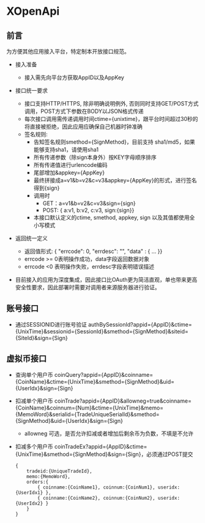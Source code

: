 # XOpenApi

## 前言

  为方便其他应用接入平台，特定制本开放接口规范。

  * 接入准备
    * 接入需先向平台方获取AppID以及AppKey
    
  * 接口统一要求
    * 接口支持HTTP/HTTPS, 除非明确说明例外, 否则同时支持GET/POST方式调用，POST方式下参数在BODY以JSON格式传递
    * 每次接口调用需传递调用时间ctime={unixtime}，跟平台时间超过30秒的将直接被拒绝，因此应用应确保自己机器时钟准确
    * 签名规则:
      * 告知签名规则smethod={SignMethod}，目前支持 sha1/md5，如果能够支持sha1，请使用sha1
      * 所有传递参数（除sign本身外）按KEY字母顺序排序
      * 所有传递值进行urlencode编码
      * 尾部增加&appkey={AppKey}
      * 最终拼接成a=v1&b=v2&c=v3&appkey={AppKey}的形式，进行签名得到{sign}
      * 调用时
        * GET：a=v1&b=v2&c=v3&sign={sign}
        * POST: { a:v1, b:v2, c:v3, sign:{sign}}
      * 本接口默认定义的ctime, smethod, appkey, sign 以及其值都使用全小写模式
      
  * 返回统一定义
    * 返回值形式: { "errcode": 0, "errdesc": "", "data" : { ... }}
    * errcode >= 0表明操作成功，data字段返回数据对象
    * errcode <0 表明操作失败，errdesc字段表明错误描述
      
  * 目前接入的应用为深度集成，因此接口比OAuth更为简洁直观，单也带来更高安全性要求，因此部署时需要对调用者来源服务器进行验证。
      
## 账号接口

  * 通过SESSIONID进行账号验证 authBySessionId?appid={AppID}&ctime={UnixTime}&sessionid={SessionId}&smethod={SignMethod}&siteid={SiteId}&sign={Sign}  
  
## 虚拟币接口

  * 查询单个用户币 coinQuery?appid={AppID}&coinname={CoinName}&ctime={UnixTime}&smethod={SignMethod}&uid={UserIdx}&sign={Sign}
  
  * 扣减单个用户币 coinTrade?appid={AppID}&allowneg=true&coinname={CoinName}&coinnum={Num}&ctime={UnixTime}&memo={MemoWord}&serialid={TradeUniqueSerialId}&smethod={SignMethod}&uid={UserIdx}&sign={Sign}
  
     * allowneg 可选，是否允许扣减或者增加后剩余币为负数，不填是不允许
  
  * 扣减多个用户币 coinTradeEx?appid={AppID}&ctime={UnixTime}&smethod={SignMethod}&sign={Sign}，必须通过POST提交
  
    ``` 
    {
    	tradeid:{UniqueTradeId}, 
    	memo:{MemoWord}, 
    	orders:{
    		{ coinname:{CoinName1}, coinnum:{CoinNum1}, useridx:{UserIdx1} },
    		{ coinname:{CoinName2}, coinnum:{CoinNum2}, useridx:{UserIdx2} }
    	}
    }
    ```
    
  
